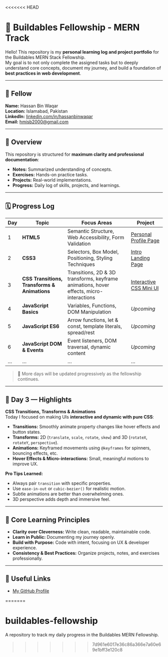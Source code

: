 <<<<<<< HEAD
# 🚀 Buildables Fellowship - MERN Track

Hello! This repository is my **personal learning log and project portfolio** for the Buildables MERN Stack Fellowship.  
My goal is to not only complete the assigned tasks but to deeply understand core concepts, document my journey, and build a foundation of **best practices in web development**.

---

## 👤 Fellow
**Name:** Hassan Bin Waqar  
**Location:** Islamabad, Pakistan  
**LinkedIn:** [linkedin.com/in/hassanbinwaqar](https://www.linkedin.com/in/hassanbinwaqar)  
**Email:** hmisb2000@gmail.com  

---

## 📌 Overview
This repository is structured for **maximum clarity and professional documentation**:

- **Notes:** Summarized understanding of concepts.  
- **Exercises:** Hands-on practice tasks.  
- **Projects:** Real-world implementations.  
- **Progress:** Daily log of skills, projects, and learnings.  

---

## 🗓 Progress Log

| Day | Topic | Focus Areas | Project |
|-----|------|-------------|---------|
| 1 | **HTML5** | Semantic Structure, Web Accessibility, Form Validation | [Personal Profile Page](./day1-html/project/) |
| 2 | **CSS3** | Selectors, Box Model, Positioning, Styling Techniques | [Intro Landing Page](./day2-css/project/) |
| 3 | **CSS Transitions, Transforms & Animations** | Transitions, 2D & 3D transforms, keyframe animations, hover effects, micro-interactions | [Interactive CSS Mini UI](./day3-css/project/) |
| 4 | **JavaScript Basics** | Variables, Functions, DOM Manipulation | _Upcoming_ |
| 5 | **JavaScript ES6** | Arrow functions, let & const, template literals, spread/rest | _Upcoming_ |
| 6 | **JavaScript DOM & Events** | Event listeners, DOM traversal, dynamic content | _Upcoming_ |
| … | … | … | … |

> 📌 More days will be updated progressively as the fellowship continues.

---

## 🌱 Day 3 — Highlights
**CSS Transitions, Transforms & Animations**  
Today I focused on making UIs **interactive and dynamic with pure CSS**:

- **Transitions:** Smoothly animate property changes like hover effects and button states.  
- **Transforms:** 2D (`translate`, `scale`, `rotate`, `skew`) and 3D (`rotateX`, `rotateY`, `perspective`).  
- **Animations:** Keyframed movements using `@keyframes` for spinners, bouncing effects, etc.  
- **Hover Effects & Micro-interactions:** Small, meaningful motions to improve UX.  

**Pro Tips Learned:**  
- Always pair `transition` with specific properties.  
- Use `ease-in-out` or `cubic-bezier()` for realistic motion.  
- Subtle animations are better than overwhelming ones.  
- 3D perspective adds depth and immersive feel.  

---

## 🌱 Core Learning Principles
- **Clarity over Cleverness:** Write clean, readable, maintainable code.  
- **Learn in Public:** Documenting my journey openly.  
- **Build with Purpose:** Code with intent, focusing on UX & developer experience.  
- **Consistency & Best Practices:** Organize projects, notes, and exercises professionally.  

---

## 🔗 Useful Links 
- [My GitHub Profile](https://github.com/HassanBinWaqar)  

=======
# buildables-fellowship
A repository to track my daily progress in the Buildables MERN Fellowship.
>>>>>>> 7d961e6017e36c86a366e7a60e69e1bff3e120c8
